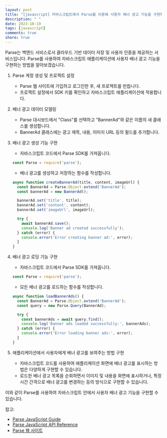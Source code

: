 ```yaml
---
layout: post
title: "[javascript] 자바스크립트에서 Parse를 이용해 사용자 배너 광고 기능을 구현하는 방법은?"
description: " "
date: 2023-10-19
tags: [javascript]
comments: true
share: true
---
```


Parse는 백엔드 서비스로서 클라우드 기반 데이터 저장 및 사용자 인증을 제공하는 서비스입니다. Parse를 사용하여 자바스크립트 애플리케이션에 사용자 배너 광고 기능을 구현하는 방법을 알아보겠습니다.

1. Parse 계정 생성 및 프로젝트 설정
   - Parse 웹 사이트에 가입하고 로그인한 후, 새 프로젝트를 만듭니다.
   - 프로젝트 설정에서 SDK 키를 확인하고 자바스크립트 애플리케이션에 적용합니다.

2. 배너 광고 데이터 모델링
   - Parse 대시보드에서 "Class"를 선택하고 "BannerAd"와 같은 이름의 새 클래스를 생성합니다.
   - BannerAd 클래스에는 광고 제목, 내용, 이미지 URL 등의 필드를 추가합니다.

3. 배너 광고 생성 기능 구현
   - 자바스크립트 코드에서 Parse SDK를 가져옵니다.
   ```javascript
   const Parse = require('parse');
   ```

   - 배너 광고를 생성하고 저장하는 함수를 작성합니다.
   ```javascript
   async function createBannerAd(title, content, imageUrl) {
     const BannerAd = Parse.Object.extend('BannerAd');
     const bannerAd = new BannerAd();

     bannerAd.set('title', title);
     bannerAd.set('content', content);
     bannerAd.set('imageUrl', imageUrl);

     try {
       await bannerAd.save();
       console.log('Banner ad created successfully');
     } catch (error) {
       console.error('Error creating banner ad:', error);
     }
   }
   ```

4. 배너 광고 로딩 기능 구현
   - 자바스크립트 코드에서 Parse SDK를 가져옵니다.
   ```javascript
   const Parse = require('parse');
   ```

   - 모든 배너 광고를 로드하는 함수를 작성합니다.
   ```javascript
   async function loadBannerAds() {
     const BannerAd = Parse.Object.extend('BannerAd');
     const query = new Parse.Query(BannerAd);

     try {
       const bannerAds = await query.find();
       console.log('Banner ads loaded successfully:', bannerAds);
     } catch (error) {
       console.error('Error loading banner ads:', error);
     }
   }
   ```

5. 애플리케이션에서 사용자에게 배너 광고를 보여주는 방법 구현
   - 자바스크립트 코드를 사용하여 애플리케이션 화면에 배너 광고를 표시하는 방법은 다양하게 구현할 수 있습니다.
   - 로드한 배너 광고 목록을 순회하면서 이미지 및 내용을 화면에 표시하거나, 특정 시간 간격으로 배너 광고를 변경하는 등의 방식으로 구현할 수 있습니다.

이와 같이 Parse를 사용하여 자바스크립트 안에서 사용자 배너 광고 기능을 구현할 수 있습니다.

참고:
- [Parse JavaScript Guide](https://docs.parseplatform.org/js/guide/)
- [Parse JavaScript API Reference](https://docs.parseplatform.org/js/api/)
- [Parse 웹 사이트](https://parseplatform.org/)